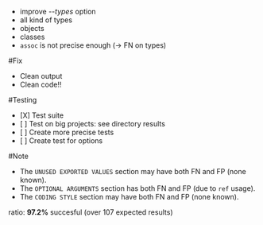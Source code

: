 - improve *--types* option
- all kind of types
- objects
- classes
- `assoc` is not precise enough (-> FN on types)

#Fix
- Clean output
- Clean code!!


#Testing
- \[X\] Test suite
- \[ \] Test on big projects: see directory results
- \[ \] Create more precise tests
- \[ \] Create test for options


#Note
- The `UNUSED EXPORTED VALUES` section may have both FN and FP (none known).
- The `OPTIONAL ARGUMENTS` section has both FN and FP (due to `ref` usage).
- The `CODING STYLE` section may have both FN and FP (none known).

ratio: **97.2%** succesful (over 107 expected results)
